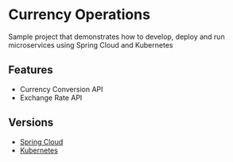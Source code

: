 # Currency Operations
Sample project that demonstrates how to develop, deploy and run microservices using Spring Cloud and Kubernetes

## Features
- Currency Conversion API
- Exchange Rate API

## Versions 
- [Spring Cloud](spring-cloud/)
- [Kubernetes](kubernetes/)
